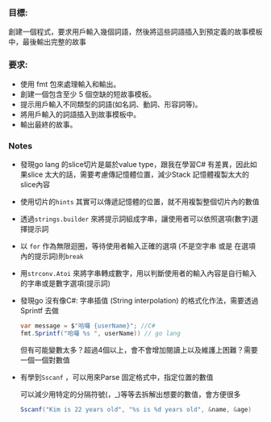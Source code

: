 ### 目標:

創建一個程式，要求用戶輸入幾個詞語，然後將這些詞語插入到預定義的故事模板中，最後輸出完整的故事

### 要求:

* 使用 fmt 包來處理輸入和輸出。
* 創建一個包含至少 5 個空缺的短故事模板。
* 提示用戶輸入不同類型的詞語(如名詞、動詞、形容詞等)。
* 將用戶輸入的詞語插入到故事模板中。
* 輸出最終的故事。

### Notes
- 發現go lang 的slice切片是屬於value type，跟我在學習C# 有差異，因此如果slice 太大的話，需要考慮傳記憶體位置，減少Stack 記憶體複製太大的slice內容
- 使用切片的`hints` 其實可以傳遞記憶體的位置，就不用複製整個切片內的數值
- 透過`strings.builder` 來將提示詞組成字串，讓使用者可以依照選項(數字)選擇提示詞
- 以 `for` 作為無限迴圈，等待使用者輸入正確的選項 (不是空字串 或是 在選項內的提示詞)則`break`
- 用`strconv.Atoi`  來將字串轉成數字，用以判斷使用者的輸入內容是自行輸入的字串或是數字選項(提示詞)
- 發現go 沒有像C#: 字串插值 (String interpolation) 的格式化作法，需要透過Sprintf 去做

    ```csharp
    var message = $"哈囉 {userName}"; //C#
    fmt.Sprintf("哈囉 %s ", userName)) // go lang
    ```

  但有可能變數太多？超過4個以上，會不會增加閱讀上以及維護上困難？需要一個一個對數值

- 有學到`Sscanf` ，可以用來Parse 固定格式中，指定位置的數值

  可以減少用特定的分隔符號(，_)等等去拆解出想要的數值，會方便很多

    ```csharp
    Sscanf("Kim is 22 years old", "%s is %d years old", &name, &age)
    ```